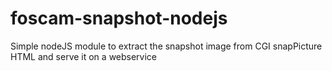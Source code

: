 # foscam-snapshot-nodejs
Simple nodeJS module to extract the snapshot image from CGI snapPicture HTML and serve it on a webservice
